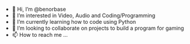 - 👋 Hi, I’m @benorbase
- 👀 I’m interested in Video, Audio and Coding/Programming
- 🌱 I’m currently learning how to code using Python 
- 💞️ I’m looking to collaborate on projects to build a program for gaming
- 📫 How to reach me ...

<!---
benorbase/benorbase is a ✨ special ✨ repository because its `README.md` (this file) appears on your GitHub profile.
You can click the Preview link to take a look at your changes.
--->
